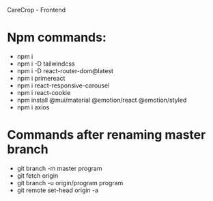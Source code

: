 CareCrop - Frontend

# Npm commands:
- npm i
- npm i -D tailwindcss
- npm i -D react-router-dom@latest
- npm i primereact
- npm i react-responsive-carousel
- npm i react-cookie
- npm install @mui/material @emotion/react @emotion/styled
- npm i axios

# Commands after renaming master branch

- git branch -m master program
- git fetch origin
- git branch -u origin/program program
- git remote set-head origin -a
